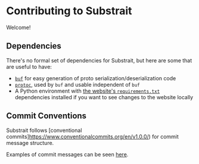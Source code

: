 # Contributing to Substrait

Welcome!

## Dependencies

There's no formal set of dependencies for Substrait, but here are some that are useful to have:

* [`buf`](https://docs.buf.build/installation) for easy generation of proto serialization/deserialization code
* [`protoc`](https://grpc.io/docs/protoc-installation/), used by `buf` and usable independent of `buf`
* A Python environment with [the website's `requirements.txt`](https://github.com/substrait-io/substrait/blob/main/site/requirements.txt) dependencies installed if you want to see changes to the website locally

## Commit Conventions

Substrait follows [conventional commits]https://www.conventionalcommits.org/en/v1.0.0/) for commit message structure.

Examples of commit messages can be seen [here](https://www.conventionalcommits.org/en/v1.0.0/#examples).
